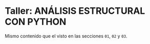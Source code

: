 # Taller: ANÁLISIS ESTRUCTURAL CON PYTHON

Mismo contenido que el visto en las secciones `01`, `02` y `03`.